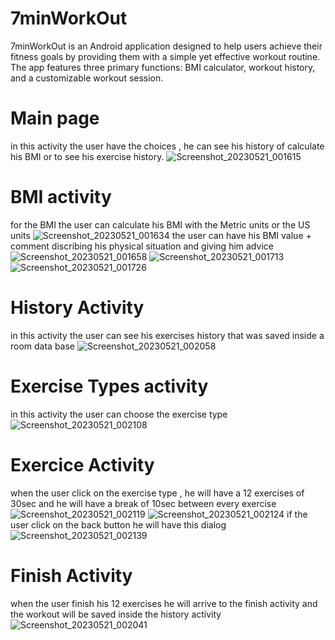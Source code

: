 # 7minWorkOut
7minWorkOut is an Android application designed to help users achieve their fitness goals by providing them with a simple yet effective workout routine. The app features three primary functions: BMI calculator, workout history, and a customizable workout session.
# Main page
in this activity the user have the choices , he can see his history of calculate his BMI or to see his exercise history.
![Screenshot_20230521_001615](https://github.com/Ajejja/AjejaManage/assets/122018379/3ffa2dfb-60d3-4754-974b-9ca66134224e)
# BMI activity
for the BMI the user can calculate his BMI with the Metric units  or the US units
![Screenshot_20230521_001634](https://github.com/Ajejja/AjejaManage/assets/122018379/63532a6e-110f-46b5-9a1b-fbbe0c562e64)
the user can have his BMI value + comment discribing his physical situation and giving him advice
![Screenshot_20230521_001658](https://github.com/Ajejja/AjejaManage/assets/122018379/50a7438a-bd2f-499e-8f98-fdb504234aaf)
![Screenshot_20230521_001713](https://github.com/Ajejja/AjejaManage/assets/122018379/2b345d22-3516-4c3e-abc3-55ea19c5b3e0)
![Screenshot_20230521_001726](https://github.com/Ajejja/AjejaManage/assets/122018379/645e4601-0687-41e8-a2c0-7b7ef72d6273)
# History Activity
in this activity the user can see his exercises history that was saved inside a room data base
![Screenshot_20230521_002058](https://github.com/Ajejja/AjejaManage/assets/122018379/5faa404c-6bb3-49c7-8bd4-f63be3fcea02)
# Exercise Types activity 
in this activity the user can choose the exercise type 
![Screenshot_20230521_002108](https://github.com/Ajejja/AjejaManage/assets/122018379/56c09fdf-c408-44e9-b7a0-6fe10d07551c)
# Exercice Activity 
when the user click on the exercise type , he will have a 12 exercises of 30sec and he will have a break of 10sec between every exercise 
![Screenshot_20230521_002119](https://github.com/Ajejja/AjejaManage/assets/122018379/841c39b1-439b-4f2d-a613-e47770620757)
![Screenshot_20230521_002124](https://github.com/Ajejja/AjejaManage/assets/122018379/446bf449-14ef-48d4-a02d-9953f44f9efd)
if the user click on the back button he will have this dialog 
![Screenshot_20230521_002139](https://github.com/Ajejja/AjejaManage/assets/122018379/b5a91c92-ab7e-4820-9132-a9527a03e010)
# Finish Activity
when the user finish his 12 exercises he will arrive to the finish activity and the workout will be saved inside the history activity 
![Screenshot_20230521_002041](https://github.com/Ajejja/AjejaManage/assets/122018379/65d0d7ec-46ec-4309-83ce-85f409c8b004)

